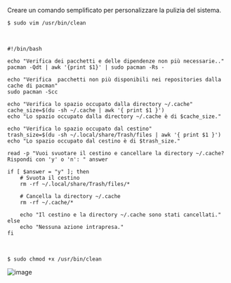 Creare un comando semplificato per personalizzare la pulizia del sistema.

`$ sudo vim /usr/bin/clean`

<br>

```
#!/bin/bash

echo "Verifica dei pacchetti e delle dipendenze non più necessarie.."
pacman -Qdt | awk '{print $1}' | sudo pacman -Rs - 

echo "Verifica  pacchetti non più disponibili nei repositories dalla cache di pacman"
sudo pacman -Scc 

echo "Verifica lo spazio occupato dalla directory ~/.cache"
cache_size=$(du -sh ~/.cache | awk '{ print $1 }')
echo "Lo spazio occupato dalla directory ~/.cache è di $cache_size."

echo "Verifica lo spazio occupato dal cestino"
trash_size=$(du -sh ~/.local/share/Trash/files | awk '{ print $1 }')
echo "Lo spazio occupato dal cestino è di $trash_size."

read -p "Vuoi svuotare il cestino e cancellare la directory ~/.cache? Rispondi con 'y' o 'n': " answer

if [ $answer = "y" ]; then
    # Svuota il cestino
    rm -rf ~/.local/share/Trash/files/*

    # Cancella la directory ~/.cache
    rm -rf ~/.cache/*

    echo "Il cestino e la directory ~/.cache sono stati cancellati."
else
    echo "Nessuna azione intrapresa."
fi
```
<br>

`$ sudo chmod +x /usr/bin/clean`

![image](https://github.com/ArchItalia/site/assets/117321045/83b6ec50-4dfb-433c-913f-e985d5030e4c)
